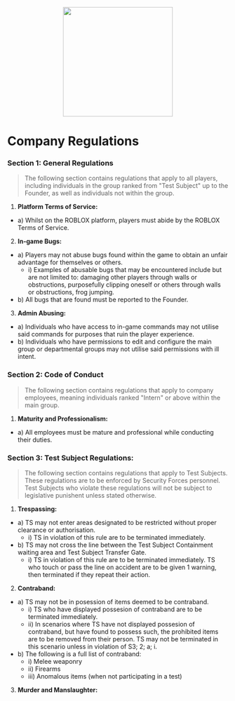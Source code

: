 <p align="center">
  <img src="/../main/Logos%20%26%20Emblems/corvus.png" height="250" width="250"/></center>
</p>

# Company Regulations

### Section 1: General Regulations
> The following section contains regulations that apply to all players, including individuals in the group ranked from "Test Subject" up to the Founder, as well as individuals not within the group.

1) **Platform Terms of Service:**
* a) Whilst on the ROBLOX platform, players must abide by the ROBLOX Terms of Service.

2) **In-game Bugs:**
* a) Players may not abuse bugs found within the game to obtain an unfair advantage for themselves or others.
  * i) Examples of abusable bugs that may be encountered include but are not limited to: damaging other players through walls or obstructions, purposefully clipping oneself or others through walls or obstructions, frog jumping.
* b) All bugs that are found must be reported to the Founder.

3) **Admin Abusing:**
* a) Individuals who have access to in-game commands may not utilise said commands for purposes that ruin the player experience.
* b) Individuals who have permissions to edit and configure the main group or departmental groups may not utilise said permissions with ill intent.

### Section 2: Code of Conduct
> The following section contains regulations that apply to company employees, meaning individuals ranked "Intern" or above within the main group.

1) **Maturity and Professionalism:**
* a) All employees must be mature and professional while conducting their duties.

### Section 3: Test Subject Regulations:
> The following section contains regulations that apply to Test Subjects.
> These regulations are to be enforced by Security Forces personnel.
> Test Subjects who violate these regulations will not be subject to legislative punishent unless stated otherwise.

1) **Trespassing:**
* a) TS may not enter areas designated to be restricted without proper clearance or authorisation.
  * i) TS in violation of this rule are to be terminated immediately.
* b) TS may not cross the line between the Test Subject Containment waiting area and Test Subject Transfer Gate.
  * i) TS in violation of this rule are to be terminated immediately. TS who touch or pass the line on accident are to be given 1 warning, then terminated if they repeat their action.

2) **Contraband:**
* a) TS may not be in posession of items deemed to be contraband. 
  * i) TS who have displayed possesion of contraband are to be terminated immediately.
  * ii) In scenarios where TS have not displayed possesion of contraband, but have found to possess such, the prohibited items are to be removed from their person. TS may not be terminated in this scenario unless in violation of S3; 2; a; i.
* b) The following is a full list of contraband:
  * i) Melee weaponry
  * ii) Firearms
  * iii) Anomalous items (when not participating in a test)

3) **Murder and Manslaughter:**
